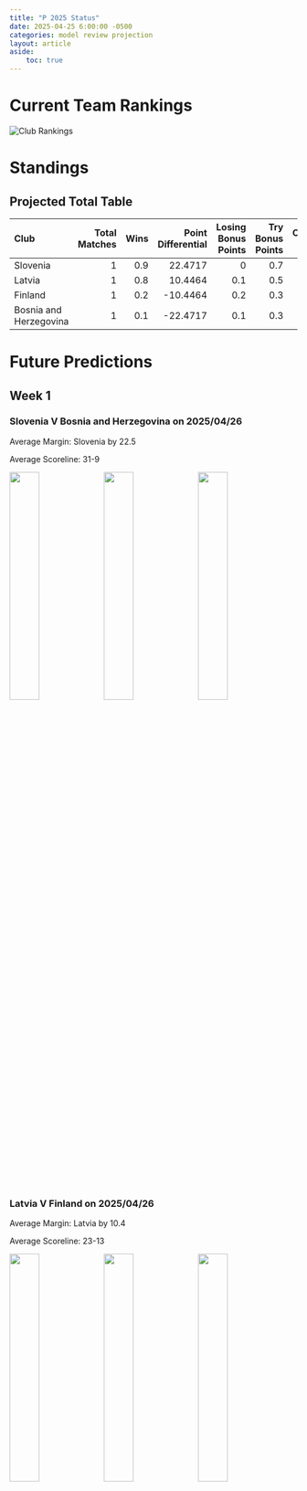 ```yaml
---  
title: "P 2025 Status"  
date: 2025-04-25 6:00:00 -0500  
categories: model review projection  
layout: article  
aside:  
    toc: true  
---
```

# Current Team Rankings


![Club Rankings](plots/rankings_P_2025.png)
# Standings

## Projected Total Table


| Club                   |   Total Matches |   Wins |   Point Differential |   Losing Bonus Points |   Try Bonus Points |   Competition Points |
|:-----------------------|----------------:|-------:|---------------------:|----------------------:|-------------------:|---------------------:|
| Slovenia               |               1 |    0.9 |              22.4717 |                   0   |                0.7 |                  4.4 |
| Latvia                 |               1 |    0.8 |              10.4464 |                   0.1 |                0.5 |                  3.8 |
| Finland                |               1 |    0.2 |             -10.4464 |                   0.2 |                0.3 |                  1.4 |
| Bosnia and Herzegovina |               1 |    0.1 |             -22.4717 |                   0.1 |                0.3 |                  0.7 |



# Future Predictions

## Week 1

### Slovenia V Bosnia and Herzegovina on 2025/04/26


Average Margin: Slovenia by 22.5

Average Scoreline: 31-9

<p float="left">
<img src="plots/performances_2025-04-26-Slovenia_V_BosniaandHerzegovina.png" width="32%" />
<img src="plots/resultbar_2025-04-26-Slovenia_V_BosniaandHerzegovina.png" width="32%" />
<img src="plots/spreads_2025-04-26-Slovenia_V_BosniaandHerzegovina.png" width="32%" />
</p>

### Latvia V Finland on 2025/04/26


Average Margin: Latvia by 10.4

Average Scoreline: 23-13

<p float="left">
<img src="plots/performances_2025-04-26-Latvia_V_Finland.png" width="32%" />
<img src="plots/resultbar_2025-04-26-Latvia_V_Finland.png" width="32%" />
<img src="plots/spreads_2025-04-26-Latvia_V_Finland.png" width="32%" />
</p>
